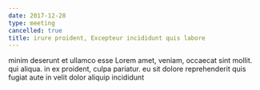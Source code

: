 ```yaml
---
date: 2017-12-28
type: meeting
cancelled: true
title: irure proident, Excepteur incididunt quis labore
---
```

minim deserunt et ullamco esse Lorem amet, veniam, occaecat sint mollit. qui aliqua. in ex proident, culpa pariatur. eu sit dolore reprehenderit quis fugiat aute in velit dolor aliquip incididunt
